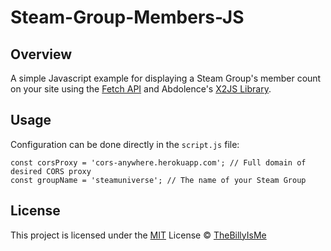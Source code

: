 # Steam-Group-Members-JS

## Overview

A simple Javascript example for displaying a Steam Group's member count on your site using the [Fetch API](https://developer.mozilla.org/en-US/docs/Web/API/Fetch_API) and Abdolence's [X2JS Library](https://github.com/abdolence/x2js).

## Usage

Configuration can be done directly in the `script.js` file:

    const corsProxy = 'cors-anywhere.herokuapp.com'; // Full domain of desired CORS proxy
    const groupName = 'steamuniverse'; // The name of your Steam Group

## License

This project is licensed under the [MIT](https://github.com/TheBillyIsMe/TerroristCreeperResourcePack/blob/master/LICENSE) License © [TheBillyIsMe](https://github.com/TheBillyIsMe)
